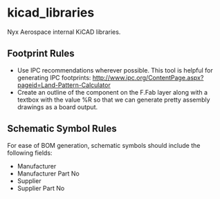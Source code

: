 # kicad_libraries

Nyx Aerospace internal KiCAD libraries.

## Footprint Rules
 - Use IPC recommendations wherever possible. This tool is helpful for generating IPC footprints: http://www.ipc.org/ContentPage.aspx?pageid=Land-Pattern-Calculator
 - Create an outline of the component on the F.Fab layer along with a textbox with the value %R so that we can generate pretty assembly drawings as a board output.

## Schematic Symbol Rules
For ease of BOM generation, schematic symbols should include the following fields:
 - Manufacturer
 - Manufacturer Part No
 - Supplier
 - Supplier Part No